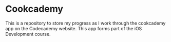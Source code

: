 # Cookcademy

This is a repository to store my progress as I work through the cookcademy app on the Codecademy website. 
This app forms part of the iOS Development course.
